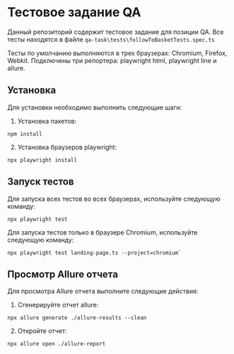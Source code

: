 # Тестовое задание QA

Данный репозиторий содержит тестовое задание для позиции QA. Все тесты находятся в файле `qa-task\tests\followToBasketTests.spec.ts`

Тесты по умолчанию выполняются в трех браузерах: Chromium, Firefox, Webkit. Подключены три репортера: playwright html, playwright line и allure.

## Установка

Для установки необходимо выполнить следующие шаги:

1. Установка пакетов:
```
npm install
```

2. Установка браузеров playwright:
```
npx playwright install
```


## Запуск тестов

Для запуска всех тестов во всех браузерах, используйте следующую команду:
```
npx playwright test
```

Для запуска тестов только в браузере Chromium, используйте следующую команду:
```
npx playwright test landing-page.ts --project=chromium`
```


## Просмотр Allure отчета

Для просмотра Allure отчета выполните следующие действия:

1. Сгенерируйте отчет allure:
```
npx allure generate ./allure-results --clean
```

2. Откройте отчет:
```
npx allure open ./allure-report
```